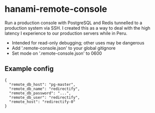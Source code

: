 hanami-remote-console
=====================

Run a production console with PostgreSQL and Redis tunnelled to a
production system via SSH. I created this as a way to deal with the
high latency I experience to our production servers while in Peru.

* Intended for read-only debugging; other uses may be dangerous
* Add '.remote-console.json' to your global gitignore
* Set mode on '.remote-console.json' to 0600

Example config
--------------

    {
      "remote_db_host": "pg-master",
      "remote_db_name": "redirectify",
      "remote_db_password": "...",
      "remote_db_user": "redirectify",
      "remote_host": "redirectify-0"
    }
